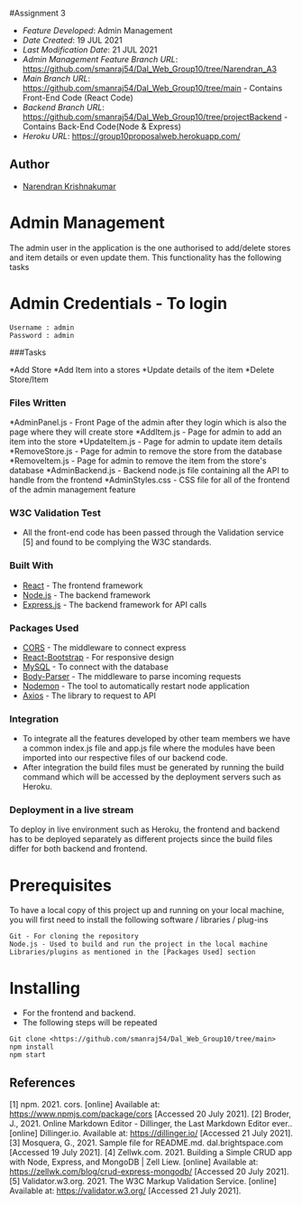 #Assignment 3

* *Feature Developed*: Admin Management
* *Date Created*: 19 JUL 2021
* *Last Modification Date*: 21 JUL 2021
* *Admin Management Feature Branch URL*: <https://github.com/smanraj54/Dal_Web_Group10/tree/Narendran_A3>
* *Main Branch URL*: <https://github.com/smanraj54/Dal_Web_Group10/tree/main> - Contains Front-End Code (React Code)
* *Backend Branch URL*: <https://github.com/smanraj54/Dal_Web_Group10/tree/projectBackend> - Contains Back-End Code(Node & Express)
* *Heroku URL*: <https://group10proposalweb.herokuapp.com/>

## Author

* [Narendran Krishnakumar](naren@dal.ca) 


# Admin Management

The admin user in the application is the one authorised to add/delete stores and item details or even update them. This functionality has the following tasks

# Admin Credentials - To login

```
Username : admin
Password : admin
```

###Tasks

*Add Store
*Add Item into a stores
*Update details of the item
*Delete Store/Item

### Files Written

*AdminPanel.js - Front Page of the admin after they login which is also the page where they will create store
*AddItem.js - Page for admin to add an item into the store
*UpdateItem.js - Page for admin to update item details
*RemoveStore.js - Page for admin to remove the store from the database
*RemoveItem.js - Page for admin to remove the item from the store's database
*AdminBackend.js - Backend node.js file containing all the API to handle from the frontend
*AdminStyles.css - CSS file for all of the frontend of the admin management feature


### W3C Validation Test

* All the front-end code has been passed through the Validation service [5] and found to be complying the W3C standards.


### Built With

* [React](https://reactjs.org/docs/getting-started.html) - The frontend framework
* [Node.js](https://nodejs.org/en/download/) - The backend framework
* [Express.js](https://expressjs.com/en/starter/installing.html) - The backend framework for API calls

### Packages Used

* [CORS](https://www.npmjs.com/package/cors) - The middleware to connect express
* [React-Bootstrap](https://www.npmjs.com/package/react-bootstrap) - For responsive design
* [MySQL](https://www.npmjs.com/package/mysql) - To connect with the database
* [Body-Parser](https://www.npmjs.com/package/body-parser) - The middleware to parse incoming requests
* [Nodemon](https://www.npmjs.com/package/nodemon) - The tool to automatically restart node application
* [Axios](https://www.npmjs.com/package/axios) - The library to request to API

### Integration 

* To integrate all the features developed by other team members we have a common index.js file and app.js file where the modules have been imported into our respective files of our backend code. 
* After integration the build files must be generated by running the build command which will be accessed by the deployment servers such as Heroku. 

### Deployment in a live stream

To deploy in live environment such as Heroku, the frontend and backend has to be deployed separately as different projects since the build files differ for both backend and frontend. 

# Prerequisites 

To have a local copy of this project up and running on your local machine, you will first need to install the following software / libraries / plug-ins

```
Git - For cloning the repository 
Node.js - Used to build and run the project in the local machine
Libraries/plugins as mentioned in the [Packages Used] section
```

# Installing 
- For the frontend and backend. 
- The following steps will be repeated 

```
Git clone <https://github.com/smanraj54/Dal_Web_Group10/tree/main>
npm install
npm start 
```

## References

[1] npm. 2021. cors. [online] Available at: <https://www.npmjs.com/package/cors> [Accessed 20 July 2021].
[2] Broder, J., 2021. Online Markdown Editor - Dillinger, the Last Markdown Editor ever.. [online] Dillinger.io. Available at: <https://dillinger.io/> [Accessed 21 July 2021].
[3] Mosquera, G., 2021. Sample file for README.md. dal.brightspace.com [Accessed 19 July 2021]. 
[4] Zellwk.com. 2021. Building a Simple CRUD app with Node, Express, and MongoDB | Zell Liew. [online] Available at: <https://zellwk.com/blog/crud-express-mongodb/> [Accessed 20 July 2021].
[5] Validator.w3.org. 2021. The W3C Markup Validation Service. [online] Available at: <https://validator.w3.org/> [Accessed 21 July 2021].

